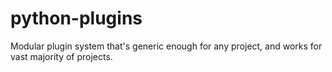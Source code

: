 python-plugins
==============

Modular plugin system that's generic enough for any project, and works for vast majority of projects.
